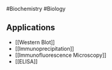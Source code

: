 #Biochemistry #Biology 
## Applications
* [[Western Blot]]
* [[Immunoprecipitation]]
* [[Immunofluorescence Microscopy]]
* [[ELISA]]